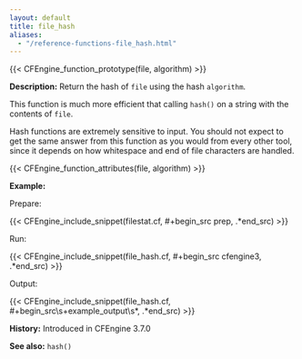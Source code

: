 ```yaml
---
layout: default
title: file_hash
aliases:
  - "/reference-functions-file_hash.html"
---
```


{{< CFEngine_function_prototype(file, algorithm) >}}

**Description:** Return the hash of `file` using the hash `algorithm`.

This function is much more efficient that calling `hash()` on a string
with the contents of `file`.

Hash functions are extremely sensitive to input. You should not expect
to get the same answer from this function as you would from every other
tool, since it depends on how whitespace and end of file characters are
handled.

{{< CFEngine_function_attributes(file, algorithm) >}}

**Example:**

Prepare:

{{< CFEngine_include_snippet(filestat.cf, #\+begin_src prep, .*end_src) >}}

Run:

{{< CFEngine_include_snippet(file_hash.cf, #\+begin_src cfengine3, .*end_src) >}}

Output:

{{< CFEngine_include_snippet(file_hash.cf, #\+begin_src\s+example_output\s*, .*end_src) >}}

**History:** Introduced in CFEngine 3.7.0

**See also:** `hash()`
